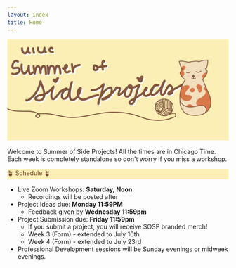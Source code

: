 ```yaml
---
layout: index
title: Home
---
```

<style>
.highlight { 
    background-color: #fcefb5;
    color: #784228;
}
</style>

![SOSP banner image](assets/banner.jpg)

Welcome to Summer of Side Projects! All the times are in Chicago Time. Each week is completely standalone so don't worry if you miss a workshop.

<div class="highlight">🪴 Schedule 🪴</div>

- Live Zoom Workshops: **Saturday, Noon**
  - Recordings will be posted after
- Project Ideas </a> due: **Monday 11:59PM**
  - Feedback given by **Wednesday 11:59pm**
- Project Submission </a> due: **Friday 11:59pm**
  - If you submit a project, you will receive SOSP branded merch!
  - Week 3 (Form) - extended to July 16th 
  - Week 4 (Form) - extended to July 23rd
- Professional Development sessions will be Sunday evenings or midweek evenings.
